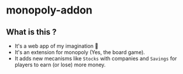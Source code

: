 # monopoly-addon

## What is this ?

- It's a web app of my imagination 🧠
- It's an extension for monopoly (Yes, the board game).
- It adds new mecanisms like ```Stocks``` with companies and ```Savings``` for players to earn (or lose) more money.